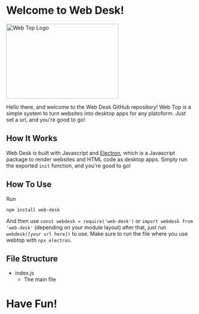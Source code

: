 # Welcome to Web Desk!

<img src="/Logo.png" alt="Web Top Logo" width="300" height="200">

Hello there, and welcome to the Web Desk GitHub repository! Web Top is a simple system to turn websites
into desktop apps for any platoform. Just set a url, and you're good to go!

## How It Works

Web Desk is built with Javascript and [Electron](https://electronjs.org), which is a Javascript package
to render websites and HTML code as desktop apps. Simply run the exported ```init``` function, and you're good to go!

## How To Use

Run 
```
npm install web-desk
```
And then use ```const webdesk = require('web-desk')``` or ```import webdesk from 'web-desk'``` (depending on your module layout)
after that, just run ```webdesk([your url here])``` to use. Make sure to run the file where you use webtop with ```npx electron```.

## File Structure
- index.js
  - The main file
 
# Have Fun!

